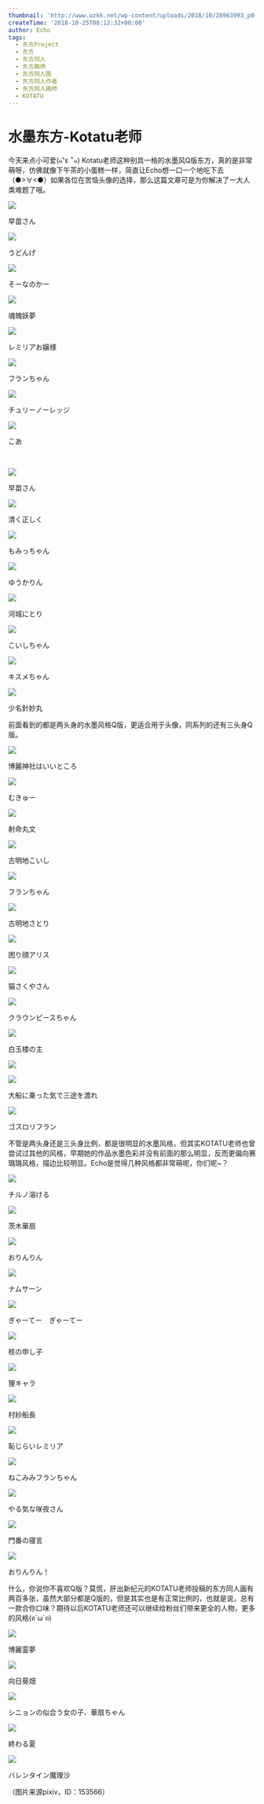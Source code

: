 ```yaml
---
thumbnail: 'http://www.uzkk.net/wp-content/uploads/2018/10/28963993_p0-551x510.png'
createTime: '2018-10-25T08:12:32+00:00'
author: Echo
tags:
  - 东方Project
  - 东方
  - 东方同人
  - 东方画师
  - 东方同人图
  - 东方同人作者
  - 东方同人画师
  - KOTATU
---
```


# 水墨东方-Kotatu老师

今天来点小可爱(๑¯ิε ¯ิ๑) Kotatu老师这种别具一格的水墨风Q版东方，真的是非常萌呀，仿佛就像下午茶的小蛋糕一样，简直让Echo想一口一个地吃下去（●>∀<●）如果各位在苦恼头像的选择，那么这篇文章可是为你解决了一大人类难题了哦。

![](http://www.uzkk.net/wp-content/uploads/2018/10/55868032_p0.png)

早苗さん

![](http://www.uzkk.net/wp-content/uploads/2018/10/55398733_p1.png)

うどんげ

![](http://www.uzkk.net/wp-content/uploads/2018/10/55398733_p2.png)

そーなのかー

![](http://www.uzkk.net/wp-content/uploads/2018/10/61319015_p0.png)

魂魄妖夢

![](http://www.uzkk.net/wp-content/uploads/2018/10/61073154_p0.png)

レミリアお嬢様

![](http://www.uzkk.net/wp-content/uploads/2018/10/61358350_p0.png)

フランちゃん

![](http://www.uzkk.net/wp-content/uploads/2018/10/60938886_p0.png)

チュリーノーレッジ

![](http://www.uzkk.net/wp-content/uploads/2018/10/56912848_p0.png)

こあ

 

![](http://www.uzkk.net/wp-content/uploads/2018/10/55868032_p0-1.png)

早苗さん

![](http://www.uzkk.net/wp-content/uploads/2018/10/62995946_p0.png)

清く正しく

![](http://www.uzkk.net/wp-content/uploads/2018/10/56776489_p0.png)

もみっちゃん

![](http://www.uzkk.net/wp-content/uploads/2018/10/61209860_p0.png)

ゆうかりん

![](http://www.uzkk.net/wp-content/uploads/2018/10/57919419_p0.png)

河城にとり

![](http://www.uzkk.net/wp-content/uploads/2018/10/63064722_p0.png)

こいしちゃん

![](http://www.uzkk.net/wp-content/uploads/2018/10/61002765_p0.png)

キスメちゃん

![](http://www.uzkk.net/wp-content/uploads/2018/10/39425441_p0.png)

少名針妙丸

前面看到的都是两头身的水墨风格Q版，更适合用于头像，同系列的还有三头身Q版。

![](http://www.uzkk.net/wp-content/uploads/2018/10/32790644_p0.png)

博麗神社はいいところ

![](http://www.uzkk.net/wp-content/uploads/2018/10/55398733_p3.png)

むきゅー

![](http://www.uzkk.net/wp-content/uploads/2018/10/48882518_p0.png)

射命丸文

![](http://www.uzkk.net/wp-content/uploads/2018/10/38312362_p0.png)

古明地こいし

![](http://www.uzkk.net/wp-content/uploads/2018/10/51446852_p0.png)

フランちゃん

![](http://www.uzkk.net/wp-content/uploads/2018/10/52348114_p0.png)

古明地さとり

![](http://www.uzkk.net/wp-content/uploads/2018/10/45364922_p0.png)

困り顔アリス

![](http://www.uzkk.net/wp-content/uploads/2018/10/52554845_p0.png)

猫さくやさん

![](http://www.uzkk.net/wp-content/uploads/2018/10/54151360_p0.png)

クラウンピースちゃん

![](http://www.uzkk.net/wp-content/uploads/2018/10/32864463_p0.png)

白玉楼の主

![](http://www.uzkk.net/wp-content/uploads/2018/10/35180797_p0.png)

![](http://www.uzkk.net/wp-content/uploads/2018/10/32907212_p0.png)

大船に乗った気で三途を渡れ

![](http://www.uzkk.net/wp-content/uploads/2018/10/32820536_p0.png)

ゴスロリフラン

不管是两头身还是三头身比例，都是很明显的水墨风格，但其实KOTATU老师也曾尝试过其他的风格，早期她的作品水墨色彩并没有前面的那么明显，反而更偏向赛璐璐风格，描边比较明显。Echo是觉得几种风格都非常萌呢，你们呢~？

![](http://www.uzkk.net/wp-content/uploads/2018/10/28963993_p0.png)

チルノ溶ける

![](http://www.uzkk.net/wp-content/uploads/2018/10/28871308_p0.png)

茨木華扇

![](http://www.uzkk.net/wp-content/uploads/2018/10/32691428_p0.png)

おりんりん

![](http://www.uzkk.net/wp-content/uploads/2018/10/21775972_p0.png)

ナムサーン

![](http://www.uzkk.net/wp-content/uploads/2018/10/21477902_p0.png)

ぎゃーてー　ぎゃーてー

![](http://www.uzkk.net/wp-content/uploads/2018/10/21186314_p0.png)

核の申し子

![](http://www.uzkk.net/wp-content/uploads/2018/10/22397273_p0.png)

狸キャラ

![](http://www.uzkk.net/wp-content/uploads/2018/10/28996108_p0.png)

村紗船長

![](http://www.uzkk.net/wp-content/uploads/2018/10/28892077_p0.png)

恥じらいレミリア

![](http://www.uzkk.net/wp-content/uploads/2018/10/28887650_p0.png)

ねこみみフランちゃん

![](http://www.uzkk.net/wp-content/uploads/2018/10/19895527_p0.png)

やる気な咲夜さん

![](http://www.uzkk.net/wp-content/uploads/2018/10/25042128_p0.png)

門番の寝言

![](http://www.uzkk.net/wp-content/uploads/2018/10/28946674_p0.png)

おりんりん！

什么，你说你不喜欢Q版？莫慌，肝出新纪元的KOTATU老师投稿的东方同人画有两百多张，虽然大部分都是Q版的，但是其实也是有正常比例的，也就是说，总有一款合你口味？期待以后KOTATU老师还可以继续给粉丝们带来更全的人物，更多的风格(ฅ´ω`ฅ)

![](http://www.uzkk.net/wp-content/uploads/2018/10/21531336_p0-731x1024.png)

博麗霊夢

![](http://www.uzkk.net/wp-content/uploads/2018/10/21572453_p0-731x1024.png)

向日葵畑

![](http://www.uzkk.net/wp-content/uploads/2018/10/35354882_p0-901x1024.png)

シニョンの似合う女の子、華扇ちゃん

![](http://www.uzkk.net/wp-content/uploads/2018/10/21477847_p0.png)

終わる夏

![](http://www.uzkk.net/wp-content/uploads/2018/10/33560998_p0.png)

バレンタイン魔理沙

（图片来源pixiv，ID：153566）
